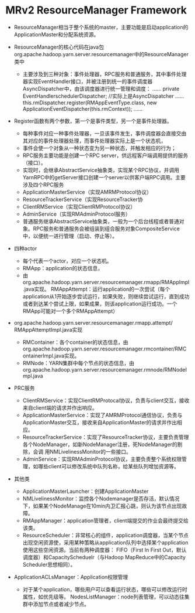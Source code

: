 # MRv2 ResourceManager  Framework

* ResourceManager相当于整个系统的master，主要功能是启动application的ApplicationMaster和分配系统资源。
* ResourceManager的核心代码在java包org.apache.hadoop.yarn.server.resourcemanager中的ResourceManager类中
  * 主要涉及到三种对象：事件处理器，RPC服务和普通服务，其中事件处理器实现EventHandler接口，并被注册到统一的事件调度器AsyncDispatcher中，由该调度器进行统一管理和调度：
……
private EventHandler<SchedulerEvent>schedulerDispatcher; //实际上是AsyncDispatcher
……
this.rmDispatcher.register(RMAppEventType.class,
new ApplicationEventDispatcher(this.rmContext));
……

* Register函数有两个参数，第一个是事件类型，另一个是事件处理器。
  * 每种事件对应一种事件处理器，一旦该事件发生，事件调度器会直接交由其对应的事件处理器处理，而事件处理器实际上是一个状态机，
  * 事件会使一个对象从一种状态变为另一种状态，并触发相应的行为；
  * RPC服务主要功能是创建一个RPC server，供远程客户端调用提供的服务（接口）。
  * 实现时，会继承AbstractService抽象类，实现某个RPC协议，并调用YarnRPC中的getServer接口创建一个server以供客户端RPC调用。主要涉及四个RPC服务
  * ApplicationMasterService（实现AMRMProtocol协议）
  * ResourceTrackerService（实现ResourceTracker协
  * ClientRMService（实现ClientRMProtocol协议）
  * AdminService（实现RMAdminProtocol服务）
  * 普通服务继承AbstractService抽象类，一般为一个后台线程或者普通对象。RPC服务和普通服务会被组装到组合服务对象CompositeService中，以便统一进行管理（启动、停止等）。

* 四种actor
  * 每个代表一个actor，对应一个状态机。
  * RMApp：application的状态信息，
  * 由org.apache.hadoop.yarn.server.resourcemanager.rmapp/RMAppImpl.java实现。
RMAppAttempt：运行application的一次尝试（每个application从1开始逐步尝试运行，如果失败，则继续尝试运行，直到成功或者到达某个尝试上限，如果成果，则该application运行成功。一个RMApp可能对一个多个RMAppAttempt）
* org.apache.hadoop.yarn.server.resourcemanager.rmapp.attempt/
RMAppAttemptImpl.java实现
  * RMContainer：各个container的状态信息，由org.apache.hadoop.yarn.server.resourcemanager.rmcontainer/RMContainerImpl.java实现。
  * RMNode：YARN集群中每个节点的状态信息，由org.apache.hadoop.yarn.server.resourcemanager.rmnode/RMNodeImpl.java

* PRC服务
  * ClientRMService：实现ClientRMProtocal协议，负责与client交互，接收来自client端的请求并作出响应。
  * ApplicationMasterService：实现了AMRMProtocol通信协议，负责与ApplicationMaster交互，接收来自ApplicationMaster的请求并作出相应。
  * ResourceTrackerService：实现了ResourceTracker协议，主要负责管理各个NodeManager，如新NodeManager注册，死NodeManager的剔除，会调  用NMLivelinessMonitor的一些接口。
  * AdminService：实现RMAdminProtocol协议，主要负责整个系统权限管理，如哪些client可以修改系统中队列名称，给某些队列增加资源等。

* 其他类
  * ApplicationMasterLauncher：创建ApplicationMaster
  * NMLivelinessMonitor：监控各个Nodemanager是否存活，默认情况下，如果某个NodeManage在10min内卫汇报心跳，则认为该节点出现故障。
  * RMAppManager：application管理者，client端提交的作业会最终提交给该类。
  * ResourceScheduler：非常核心的组件，application调度器，当某个节点出现空闲资源使，采用某种策略从application队列中选择某个application使用这些空闲资源。当前有两种调度器： FIFO（First In First Out，默认调度器）和CapacityScheduelr（与Hadoop MapReduce中的Capacity Scheduler思想相同）。
* ApplicationACLsManager：Application权限管理
  * 对于某个application，哪些用户可以查看运行状态，哪些可以修改运行时属性，如优先级等。
NodesListManager：node列表管理，可以动态往集群中添加节点或者减少节点。
 
